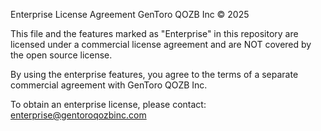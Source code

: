 Enterprise License Agreement
GenToro QOZB Inc © 2025

This file and the features marked as "Enterprise" in this repository
are licensed under a commercial license agreement and are NOT covered by the open source license.

By using the enterprise features, you agree to the terms of a separate commercial agreement
with GenToro QOZB Inc.

To obtain an enterprise license, please contact:
enterprise@gentoroqozbinc.com
